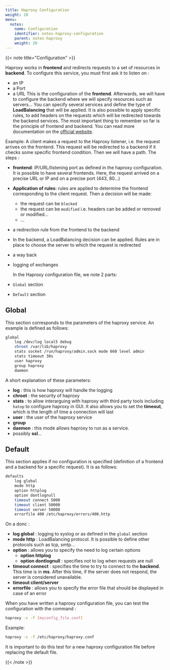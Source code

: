 ```yaml
---
title: Haproxy Configuration
weight: 20
menu:
  notes:
    name: Configuration
    identifier: notes-haproxy-configuration
    parent: notes-haproxy
    weight: 20
---
```


<!-- Configuration -->
{{< note title="Configuration" >}}

Haproxy works in **frontend** and redirects requests to a set of resources in **backend**. To configure this service, you must first ask it to listen on :
- an IP
- a Port
- a URL
This is the configuration of the **frontend**. Afterwards, we will have to configure the backend where we will specify resources such as servers... You can specify several services and define the type of **LoadBalancing** that will be applied.
It is also possible to apply specific rules, to add headers on the requests which will be redirected towards the backend services. The most important thing to remember so far is the principle of frontend and backend.
You can read more documentation on the [official website](https://docs.haproxy.org/dev/configuration.html).

Example: A client makes a request to the Haproxy listener, i.e. the request arrives on the frontend. This request will be redirected to a backend if it checks some specific frontend condition. Then we will have a path. The steps :
- **frontend**: IP/URL/listening port as defined in the haproxy configuration. It is possible to have several frontends. Here, the request arrived on a precise URL or IP and on a precise port (443, 80...)
- **Application of rules**: rules are applied to determine the frontend corresponding to the client request. Then a decision will be made:
  - the request can be `blocked`
  - the request can be `modified` i.e. headers can be added or removed or modified...
  - ...
- a redirection rule from the frontend to the backend
- In the backend, a LoadBalancing decision can be applied. Rules are in place to choose the server to which the request is redirected
- a way back
- logging of exchanges

    In the Haproxy configuration file, we note 2 parts:
- `Global` section
- `Default` section
## Global
This section corresponds to the parameters of the haproxy service. An example is defined as follows:
```bash
global
    log /dev/log local5 debug
    chroot /var/lib/haproxy
    stats socket /run/haproxy/admin.sock mode 660 level admin
    stats timeout 30s
    user haproxy
    group haproxy
    daemon
```
A short explanation of these parameters:
- **log** : this is how haproxy will handle the logging
- **chroot** : the security of haproxy
- **stats** : to allow interarguing with haproxy with third party tools including `hatop` to configure haproxy in GUI. It also allows you to set the **timeout**, which is the length of time a connection will last
- **user** : the user of the haproxy service
- **group**
- **daemon** : this mode allows haproxy to run as a service.
- possibly **ssl**...

## Default
This section applies if no configuration is specified (definition of a frontend and a backend for a specific request).
It is as follows:
```bash
defaults
    log global
    mode http
    option httplog
    option dontlognull
    timeout connect 5000
    timeout client 50000
    timeout server 50000
    errorfile 400 /etc/haproxy/errors/400.http
```
On a donc :
- **log global** : logging to syslog or as defined in the `global` section
- **mode http** : LoadBalancing protocol. It is possible to define other protocols such as tcp, smtp...
- **option** : allows you to specify the need to log certain options
  - **option httplog**
  - **option dontlognull** : specifies not to log when requests are null
- **timeout connect** : specifies the time to try to connect to the **backend**. This time is in **ms**. After this time, if the server does not respond, the server is considered unavailable.
- **timeout client/server**
- **errorfile** : allows you to specify the error file that should be displayed in case of an error

When you have written a haproxy configuration file, you can test the configuration with the command :
```bash
haproxy -c -f [myconfig_file.conf]
```
Example:
```bash
haproxy -c -f /etc/haproxy/haproxy.conf
```
It is important to do this test for a new haproxy configuration file before replacing the default file.

{{< /note >}}
